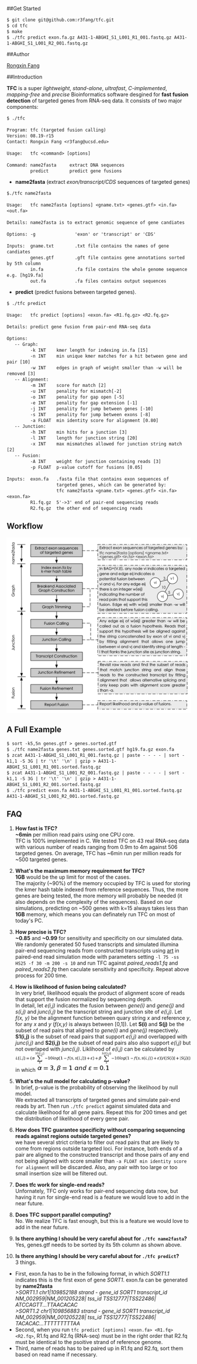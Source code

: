##Get Started     
```
$ git clone git@github.com:r3fang/tfc.git
$ cd tfc
$ make
$ ./tfc predict exon.fa.gz A431-1-ABGHI_S1_L001_R1_001.fastq.gz A431-1-ABGHI_S1_L001_R2_001.fastq.gz
```
##Author   

[Rongxin Fang](r3fang@eng.ucsd.edu)

##Introduction

**TFC** is a super *lightweight*, *stand-alone*, *ultrafast*, *C-implemented*, *mapping-free* and *precise* Bioinformatics software desgined for **fast fusion detection** of targeted genes from RNA-seq data. It consists of two major components:
 
```
$ ./tfc 

Program: tfc (targeted fusion calling)
Version: 08.19-r15
Contact: Rongxin Fang <r3fang@ucsd.edu>

Usage:   tfc <command> [options]

Command: name2fasta     extract DNA sequences
         predict        predict gene fusions
```

- **name2fasta** (extract *exon/transcript/CDS* sequences of targeted genes)
 
```
$./tfc name2fasta

Usage:   tfc name2fasta [options] <gname.txt> <genes.gtf> <in.fa> <out.fa> 

Details: name2fasta is to extract genomic sequence of gene candiates

Options: -g               'exon' or 'transcript' or 'CDS' 

Inputs:  gname.txt        .txt file contains the names of gene candiates
         genes.gtf        .gft file contains gene annotations sorted by 5th column
         in.fa            .fa file contains the whole genome sequence e.g. [hg19.fa]
         out.fa           .fa files contains output sequences
```

- **predict** (predict fusions between targeted genes).

```
$ ./tfc predict

Usage:   tfc predict [options] <exon.fa> <R1.fq.gz> <R2.fq.gz>

Details: predict gene fusion from pair-end RNA-seq data

Options:
   -- Graph:
         -k INT    kmer length for indexing in.fa [15]
         -n INT    min unique kmer matches for a hit between gene and pair [10]
         -w INT    edges in graph of weight smaller than -w will be removed [3]
   -- Alignment:
         -m INT    score for match [2]
         -u INT    penality for mismatch[-2]
         -o INT    penality for gap open [-5]
         -e INT    penality for gap extension [-1]
         -j INT    penality for jump between genes [-10]
         -s INT    penality for jump between exons [-8]
         -a FLOAT  min identity score for alignment [0.80]
   -- Junction:
         -h INT    min hits for a junction [3]
         -l INT    length for junction string [20]
         -x INT    max mismatches allowed for junction string match [2]
   -- Fusion:
         -A INT    weight for junction containing reads [3]
         -p FLOAT  p-value cutoff for fusions [0.05]

Inputs:  exon.fa   .fasta file that contains exon sequences of 
                   targeted genes, which can be generated by: 
                   tfc name2fasta <gname.txt> <genes.gtf> <in.fa> <exon.fa>  
         R1.fq.gz  5'->3' end of pair-end sequencing reads
         R2.fq.gz  the other end of sequencing reads
```
## Workflow

![workflow](https://github.com/r3fang/tfc/blob/master/img/workflow.jpg)

## A Full Example
```
$ sort -k5,5n genes.gtf > genes.sorted.gtf
$ ./tfc name2fasta genes.txt genes.sorted.gtf hg19.fa.gz exon.fa
$ zcat A431-1-ABGHI_S1_L001_R1_001.fastq.gz | paste - - - - | sort -k1,1 -S 3G | tr '\t' '\n' | gzip > A431-1-ABGHI_S1_L001_R1_001.sorted.fastq.gz
$ zcat A431-1-ABGHI_S1_L001_R2_001.fastq.gz | paste - - - - | sort -k1,1 -S 3G | tr '\t' '\n' | gzip > A431-1-ABGHI_S1_L001_R2_001.sorted.fastq.gz
$ ./tfc predict exon.fa A431-1-ABGHI_S1_L001_R1_001.sorted.fastq.gz A431-1-ABGHI_S1_L001_R2_001.sorted.fastq.gz
```
## FAQ

 1. **How fast is TFC?**     
 **~6min** per million read pairs using one CPU core.     
 TFC is 100% implemented in C. We tested TFC on 43 real RNA-seq data with various number of reads ranging from 0.9m to 4m against 506 targeted genes. On average, TFC has ~6min run per million reads for ~500 targeted genes.   
 
 2. **What's the maximum memory requirement for TFC?**   
 **1GB** would be the up limit for most of the cases.   
 The majority (~90%) of the memory occupied by TFC is used for storing the kmer hash table indexed from reference sequences. Thus, the more genes are being tested, the more memory will probably be needed (it also depends on the complexity of the sequences). Based on our simulations, predicting on ~500 genes with k=15 always takes less than **1GB** memory, which means you can definately run TFC on most of today's PC.

 3. **How precise is TFC?**  
 **~0.85** and **~0.99** for sensitivity and specificity on our simulated data.     
 We randomly generated 50 fused transcripts and simulated illumina pair-end sequencing reads from constructed transcripts using [art](http://www.niehs.nih.gov/research/resources/software/biostatistics/art/) in paired-end read simulation mode with parameters setting `-l 75 -ss HS25 -f 30 -m 200 -s 10` and run TFC against *paired_reads1.fq* and *paired_reads2.fq* then caculate sensitivity and specificity. Repeat above process for 200 time.

 4. **How is likelihood of fusion being calculated?**   
 In very brief, likelihood equals the product of alignment score of reads that support the fusion normalized by sequencing depth.   
 In detail, let *e(i,j)* indicates the fusion between *gene(i)* and *gene(j)* and *s(i,j)* and *junc(i,j)* be the transcript string and junction site of *e(i,j)*. Let *f(x, y)* be the alignment function between quary string *x* and reference *y*, for any *x* and *y* (*f(x,y)* is always between [0,1]). Let **S(i)** and **S(j)** be the subset of read pairs that aligned to *gene(i)* and *gene(j)* respectively. **S1(i,j)** is the subset of read pairs that support *e(i,j)* and overlapped with *junc(i,j)* and **S2(i,j)** be the subset of read pairs also also support *e(i,j)* but not overlaped with *junc(i,j)*. Liklihood of *e(i,j)* can be calculated by      
 ![equation](https://github.com/r3fang/tfc/blob/master/img/Tex2Img_1440195992.jpg)    
 in which ![equation](https://github.com/r3fang/tfc/blob/master/img/Tex2Img_1440196064.jpg)

 5. **What's the null model for calculating p-value?**   
 In brief, p-value is the probability of observing the likelihood by null model.   
 We extracted all transcripts of targeted genes and simulate pair-end reads by art. Then run `./tfc predict` against simulated data and calculate likelihood for all gene pairs. Repeat this for 200 times and get the distribution of likelihood of every gene pair. 

 6. **How does TFC guarantee specificity without comparing sequencing reads against regions outside targeted genes?**   
 we have several strict criteria to filter out read pairs that are likely to come from regions outside targeted loci. For instance, both ends of a pair are aligned to the constructed transcript and those pairs of any end not being aligned with score smaller than `-a FLOAT min identity score for alignment` will be discarded. Also, any pair with too large or too small insertion size will be filtered out. 

 7. **Does tfc work for single-end reads?**   
 Unfornately, TFC only works for pair-end sequencing data now, but having it run for single-end read is a feature we would love to add in the near future.

 8. **Does TFC support parallel computing?**    
 No. We realize TFC is fast enough, but this is a feature we would love to add in the near future.

 9.  **Is there anything I should be very careful about for `./tfc name2fasta`?**    
 Yes, genes.gtf needs to be sorted by its 5th column as shown above. 

 10. **Is there anything I should be very careful about for `./tfc predict`?**  
 3 things.    

- First, exon.fa has to be in the following format, in which *SORT1.1* indicates this is the first exon of gene *SORT1*. exon.fa can be generated by **name2fasta**     
 *\>SORT1.1	chr1|109852188	strand	- gene_id	SORT1	transcript_id	NM_002959|NM_001205228|	tss_id	TSS12777|TSS22486|*     
 *ATCCAGTT...TTAACACAC*    
 *\>SORT1.2        chr1|109856883  strand  - gene_id SORT1   transcript_id   NM_002959|NM_001205228| tss_id  TSS12777|TSS22486|*  
 *TACACAC...TTTTTTTTTAA*       
- Second, when you run `tfc predict [options] <exon.fa> <R1.fq> <R2.fq>`, R1.fq and R2.fq (RNA-seq) must be in the right order that R2.fq must be identical to the psoitive strand of reference genome.         
- Third, name of reads has to be paired up in R1.fq and R2.fq, sort them based on read name if necessary.
